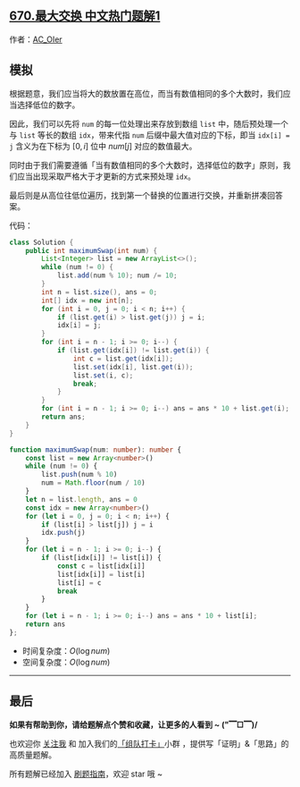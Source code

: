 ## [670.最大交换 中文热门题解1](https://leetcode.cn/problems/maximum-swap/solutions/100000/by-ac_oier-jxmh)

作者：[AC_OIer](https://leetcode.cn/u/AC_OIer)
## 模拟

根据题意，我们应当将大的数放置在高位，而当有数值相同的多个大数时，我们应当选择低位的数字。

因此，我们可以先将 `num` 的每一位处理出来存放到数组 `list` 中，随后预处理一个与 `list` 等长的数组 `idx`，带来代指 `num` 后缀中最大值对应的下标，即当 `idx[i] = j` 含义为在下标为 $[0, i]$ 位中 $num[j]$ 对应的数值最大。

同时由于我们需要遵循「当有数值相同的多个大数时，选择低位的数字」原则，我们应当出现采取严格大于才更新的方式来预处理 `idx`。

最后则是从高位往低位遍历，找到第一个替换的位置进行交换，并重新拼凑回答案。

代码：
```Java []
class Solution {
    public int maximumSwap(int num) {
        List<Integer> list = new ArrayList<>();
        while (num != 0) {
            list.add(num % 10); num /= 10;
        }
        int n = list.size(), ans = 0;
        int[] idx = new int[n];
        for (int i = 0, j = 0; i < n; i++) {
            if (list.get(i) > list.get(j)) j = i;
            idx[i] = j;
        }
        for (int i = n - 1; i >= 0; i--) {
            if (list.get(idx[i]) != list.get(i)) {
                int c = list.get(idx[i]);
                list.set(idx[i], list.get(i));
                list.set(i, c);
                break;
            }
        }
        for (int i = n - 1; i >= 0; i--) ans = ans * 10 + list.get(i);
        return ans; 
    }
}
```
```TypeScript []
function maximumSwap(num: number): number {
    const list = new Array<number>()
    while (num != 0) {
        list.push(num % 10)
        num = Math.floor(num / 10)
    }
    let n = list.length, ans = 0
    const idx = new Array<number>()
    for (let i = 0, j = 0; i < n; i++) {
        if (list[i] > list[j]) j = i
        idx.push(j)
    }
    for (let i = n - 1; i >= 0; i--) {
        if (list[idx[i]] != list[i]) {
            const c = list[idx[i]]
            list[idx[i]] = list[i]
            list[i] = c
            break
        }
    }
    for (let i = n - 1; i >= 0; i--) ans = ans * 10 + list[i];
    return ans
};
```
* 时间复杂度：$O(\log{num})$
* 空间复杂度：$O(\log{num})$

---

## 最后

**如果有帮助到你，请给题解点个赞和收藏，让更多的人看到 ~ ("▔□▔)/**

也欢迎你 [关注我](https://acoier.com/oimg/gzh-qrcode.webp) 和 加入我们的[「组队打卡」](https://leetcode-cn.com/u/ac_oier/)小群 ，提供写「证明」&「思路」的高质量题解。

所有题解已经加入 [刷题指南](https://github.com/SharingSource/LogicStack-LeetCode/wiki)，欢迎 star 哦 ~